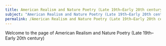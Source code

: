 ```yaml
---
title: American Realism and Nature Poetry (Late 19th–Early 20th century)
subject: "American Realism and Nature Poetry (Late 19th–Early 20th century)"
permalink: /American Realism and Nature Poetry (Late 19th–Early 20th century)
---
```


Welcome to the page of American Realism and Nature Poetry (Late 19th–Early 20th century)

